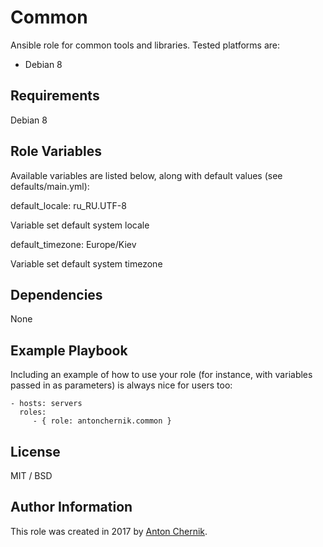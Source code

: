 Common
=========

Ansible role for common tools and libraries. Tested platforms are:
* Debian 8

Requirements
------------

Debian 8

Role Variables
--------------

Available variables are listed below, along with default values (see defaults/main.yml):

default_locale: ru_RU.UTF-8

Variable set default system locale

default_timezone: Europe/Kiev

Variable set default system timezone

Dependencies
------------

None

Example Playbook
----------------

Including an example of how to use your role (for instance, with variables passed in as parameters) is always nice for users too:

    - hosts: servers
      roles:
         - { role: antonchernik.common }

License
-------

MIT / BSD

Author Information
------------------

This role was created in 2017 by [Anton Chernik](https://github.com/antonchernik).
